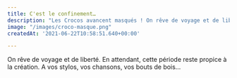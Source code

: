 ```yaml
---
title: C'est le confinement…
description: "Les Crocos avancent masqués ! On rêve de voyage et de liberté.\n\n"
image: "/images/croco-masque.png"
createdAt: '2021-06-22T10:58:51.640+00:00'

---
```

On rêve de voyage et de liberté. En attendant, cette période reste propice à la création. A vos stylos, vos chansons, vos bouts de bois…